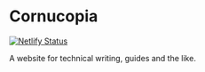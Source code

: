 # Cornucopia

[![Netlify Status](https://api.netlify.com/api/v1/badges/af993ead-af0b-4881-8099-1d294bd671b6/deploy-status)](https://app.netlify.com/sites/venerable-brioche-fa4b73/deploys)

A website for technical writing, guides and the like.
